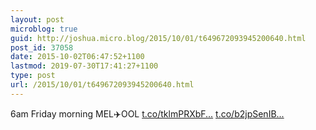 ```yaml
---
layout: post
microblog: true
guid: http://joshua.micro.blog/2015/10/01/t649672093945200640.html
post_id: 37058
date: 2015-10-02T06:47:52+1100
lastmod: 2019-07-30T17:41:27+1100
type: post
url: /2015/10/01/t649672093945200640.html
---
```

6am Friday morning MEL✈️OOL [t.co/tklmPRXbF...](https://t.co/tklmPRXbFn) [t.co/b2jpSenIB...](https://t.co/b2jpSenIBC)
